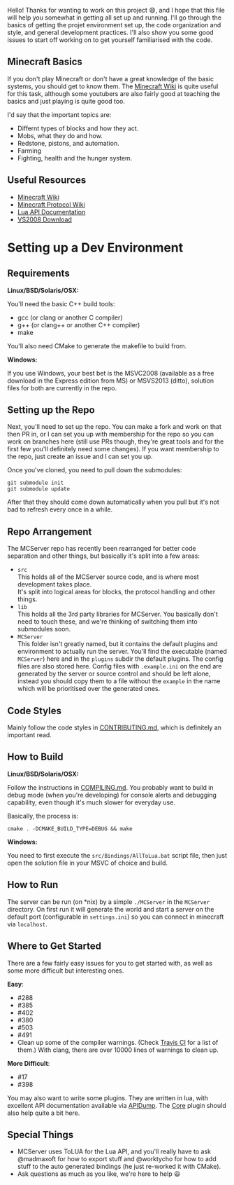 Hello! Thanks for wanting to work on this project :smile:, and I hope that this file will help you somewhat in getting all set up and running. I'll go through the basics of getting the projet environment set up, the code organization and style, and general development practices. I'll also show you some good issues to start off working on to get yourself familiarised with the code.

Minecraft Basics
----------------

If you don't play Minecraft or don't have a great knowledge of the basic systems, you should get to know them. The [Minecraft Wiki](http://minecraft.gamepedia.com/Minecraft_Wiki) is quite useful for this task, although some youtubers are also fairly good at teaching the basics and just playing is quite good too. 

I'd say that the important topics are:

* Differnt types of blocks and how they act.
* Mobs, what they do and how.
* Redstone, pistons, and automation.
* Farming
* Fighting, health and the hunger system.

Useful Resources
----------------

 * [Minecraft Wiki](http://minecraft.gamepedia.com/Minecraft_Wiki)
 * [Minecraft Protocol Wiki](http://wiki.vg)
 * [Lua API Documentation](http://mc-server.xoft.cz/LuaAPI)
 * [VS2008 Download](http://stackoverflow.com/questions/15318560/visual-c-2008-express-download-link-dead)

Setting up a Dev Environment
============================

Requirements
------------

**Linux/BSD/Solaris/OSX:**

You'll need the basic C++ build tools:

 * gcc (or clang or another C compiler)
 * g++ (or clang++ or another C++ compiler)
 * make
 
You'll also need CMake to generate the makefile to build from.

**Windows:**

If you use Windows, your best bet is the MSVC2008 (available as a free download in the Express edition from MS) or MSVS2013 (ditto), solution files for both are currently in the repo.

Setting up the Repo
-------------------

Next, you'll need to set up the repo. You can make a fork and work on that then PR in, or I can set you up with membership for the repo so you can work on branches here (still use PRs though, they're great tools and for the first few you'll definitely need some changes). If you want membership to the repo, just create an issue and I can set you up. 

Once you've cloned, you need to pull down the submodules:

    git submodule init
    git submodule update

After that they should come down automatically when you pull but it's not bad to refresh every once in a while.

Repo Arrangement
---------------------------

The MCServer repo has recently been rearranged for better code separation and other things, but basically it's split into a few areas:

 * `src`  
   This holds all of the MCServer source code, and is where most development takes place.  
   It's split into logical areas for blocks, the protocol handling and other things.
 * `lib`  
   This holds all the 3rd party libraries for MCServer. You basically don't need to touch these, and we're thinking of switching them into submodules soon.
 * `MCServer`  
   This folder isn't greatly named, but it contains the default plugins and environment to actually run the server. You'll find the executable (named `MCServer`) here and in the `plugins` subdir the default plugins. The config files are also stored here. Config files with `.example.ini` on the end are generated by the server or source control and should be left alone, instead you should copy them to a file without the `example` in the name which will be prioritised over the generated ones.

Code Styles
------------------

Mainly follow the code styles in [CONTRIBUTING.md](https://github.com/mc-server/MCServer/blob/master/CONTRIBUTING.md), which is definitely an important read.


How to Build
------------------

**Linux/BSD/Solaris/OSX:**

Follow the instructions in [COMPILING.md](https://github.com/mc-server/MCServer/blob/master/COMPILING.md). You probably want to build in debug mode (when you're developing) for console alerts and debugging capability, even though it's much slower for everyday use.

Basically, the process is:

    cmake . -DCMAKE_BUILD_TYPE=DEBUG && make

**Windows:**

You need to first execute the `src/Bindings/AllToLua.bat` script file, then just open the solution file in your MSVC of choice and build.

How to Run
----------

The server can be run (on *nix) by a simple `./MCServer` in the `MCServer` directory. On first run it will generate the world and start a server on the default port (configurable in `settings.ini`) so you can connect in minecraft via `localhost`.

Where to Get Started
-------------------------------

There are a few fairly easy issues for you to get started with, as well as some more difficult but interesting ones.

**Easy**:

 * #288 
 * #385 
 * #402 
 * #380
 * #503
 * #491
 * Clean up some of the compiler warnings. (Check [Travis CI](http://travis-ci.org/mc-server/MCServer) for a list of them.) With clang, there are over 10000 lines of warnings to clean up.

**More Difficult**:

 * #17
 * #398 

You may also want to write some plugins. They are written in lua, with excellent API documentation available via [APIDump](http://mc-server.xoft.cz/LuaAPI). The [Core](https://github.com/mc-server/Core) plugin should also help quite a bit here.

Special Things
---------------------

 * MCServer uses ToLUA for the Lua API, and you'll really have to ask @madmaxoft for how to export stuff and @worktycho for how to add stuff to the auto generated bindings (he just re-worked it with CMake).
 * Ask questions as much as you like, we're here to help :smiley: 
